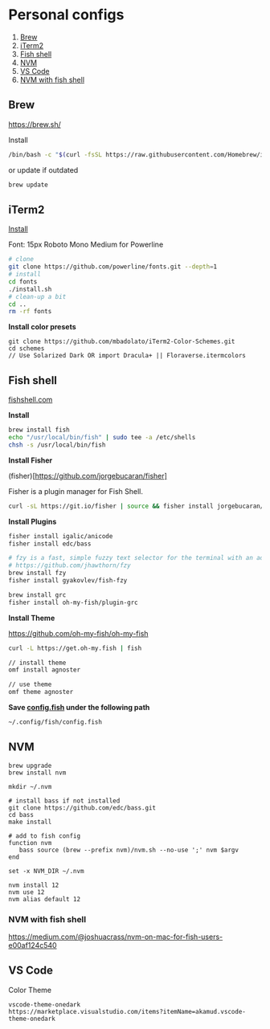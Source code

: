 # Personal configs

1. [Brew](#Brew)
1. [iTerm2](#iTerm2)
1. [Fish shell](#Fish-shell)
1. [NVM](#nvm)
1. [VS Code](#VS-code)
1. [NVM with fish shell](#NVM-with-fish-shell)

## Brew

https://brew.sh/

Install
```bash
/bin/bash -c "$(curl -fsSL https://raw.githubusercontent.com/Homebrew/install/HEAD/install.sh)"
```

or update if outdated
```bash
brew update
```

## iTerm2
[Install](https://www.iterm2.com/downloads.html)

Font: 15px Roboto Mono Medium for Powerline
```bash
# clone
git clone https://github.com/powerline/fonts.git --depth=1
# install
cd fonts
./install.sh
# clean-up a bit
cd ..
rm -rf fonts
```

**Install color presets**
```shell
git clone https://github.com/mbadolato/iTerm2-Color-Schemes.git
cd schemes
// Use Solarized Dark OR import Dracula+ || Floraverse.itermcolors
```

## Fish shell

[fishshell.com](https://fishshell.com/)

**Install**

```bash
brew install fish
echo "/usr/local/bin/fish" | sudo tee -a /etc/shells
chsh -s /usr/local/bin/fish
```

**Install Fisher**

(fisher)[https://github.com/jorgebucaran/fisher]

Fisher is a plugin manager for Fish Shell.

```bash
curl -sL https://git.io/fisher | source && fisher install jorgebucaran/fisher
```

**Install Plugins**

```bash
fisher install igalic/anicode
fisher install edc/bass

# fzy is a fast, simple fuzzy text selector for the terminal with an advanced scoring algorithm.
# https://github.com/jhawthorn/fzy
brew install fzy
fisher install gyakovlev/fish-fzy

brew install grc
fisher install oh-my-fish/plugin-grc
```

**Install Theme**

https://github.com/oh-my-fish/oh-my-fish

```bash
curl -L https://get.oh-my.fish | fish

// install theme
omf install agnoster

// use theme
omf theme agnoster
```

**Save [config.fish](./fish/config.fish) under the following path**
```bash
~/.config/fish/config.fish
```

## NVM
```
brew upgrade
brew install nvm

mkdir ~/.nvm

# install bass if not installed
git clone https://github.com/edc/bass.git
cd bass
make install

# add to fish config
function nvm
   bass source (brew --prefix nvm)/nvm.sh --no-use ';' nvm $argv
end

set -x NVM_DIR ~/.nvm

nvm install 12
nvm use 12
nvm alias default 12
```

### NVM with fish shell
https://medium.com/@joshuacrass/nvm-on-mac-for-fish-users-e00af124c540

## VS Code

Color Theme

```
vscode-theme-onedark
https://marketplace.visualstudio.com/items?itemName=akamud.vscode-theme-onedark
```
